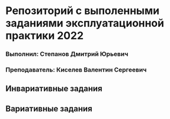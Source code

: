# Репозиторий с выполенными заданиями эксплуатационной практики 2022

### Выполнил: Степанов Дмитрий Юрьевич
### Преподаватель: Киселев Валентин Сергеевич


## Инвариативные задания


## Вариативные задания
